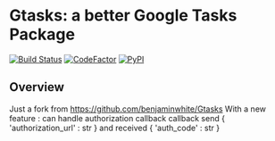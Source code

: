 # Gtasks: a better Google Tasks Package
[![Build Status](https://travis-ci.com/BlueBlueBlob/Gtasks2.svg?branch=master)](https://travis-ci.com/BlueBlueBlob/Gtasks2)
[![CodeFactor](https://www.codefactor.io/repository/github/blueblueblob/gtasks2/badge)](https://www.codefactor.io/repository/github/blueblueblob/gtasks2)
[![PyPI](https://img.shields.io/pypi/v/gtasks2.svg)](https://pypi.org/project/gtasks2/)
## Overview

Just a fork from https://github.com/benjaminwhite/Gtasks
With a new feature : can handle authorization callback
callback send { 'authorization_url' : str } and received { 'auth_code' : str }